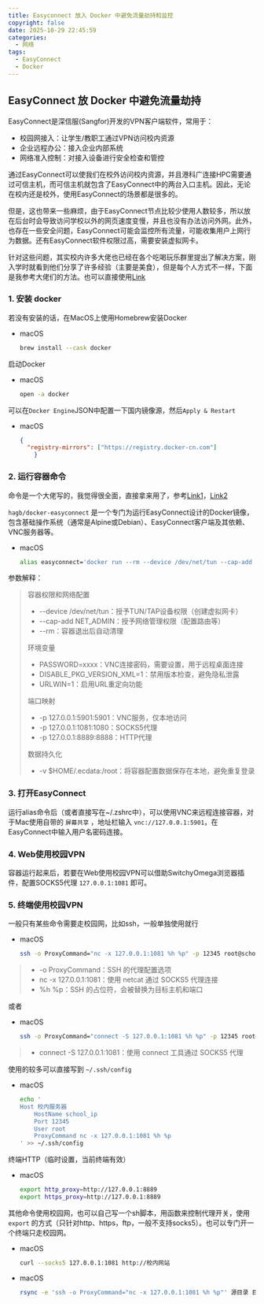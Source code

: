 ```yaml
---
title: Easyconnect 放入 Docker 中避免流量劫持和监控
copyright: false
date: 2025-10-29 22:45:59
categories:
  - 网络
tags:
  - EasyConnect
  - Docker
---
```



## EasyConnect 放 Docker 中避免流量劫持

EasyConnect是深信服(Sangfor)开发的VPN客户端软件，常用于：

- 校园网接入：让学生/教职工通过VPN访问校内资源
- 企业远程办公：接入企业内部系统
- 网络准入控制：对接入设备进行安全检查和管控

通过EasyConnect可以使我们在校外访问校内资源，并且港科广连接HPC需要通过可信主机，而可信主机就包含了EasyConnect中的两台入口主机。因此，无论在校内还是校外，使用EasyConnect的场景都是很多的。

但是，这也带来一些麻烦，由于EasyConnect节点比较少使用人数较多，所以放在后台时会导致访问学校以外的网页速度变慢，并且也没有办法访问外网。此外，也存在一些安全问题，EasyConnect可能会监控所有流量，可能收集用户上网行为数据。还有EasyConnect软件权限过高，需要安装虚拟网卡。

针对这些问题，其实校内许多大佬也已经在各个吃喝玩乐群里提出了解决方案，刚入学时就看到他们分享了许多经验（主要是美食），但是每个人方式不一样，下面是我参考大佬们的方法。也可以直接使用[Link](https://github.com/yizhanai/hkustgz-docker/)

### 1. 安装 docker

若没有安装的话，在MacOS上使用Homebrew安装Docker

- macOS
  ```zsh
  brew install --cask docker
  ```

启动Docker

- macOS
  ```zsh
  open -a docker
  ```

可以在`Docker Engine`JSON中配置一下国内镜像源，然后`Apply & Restart`

- macOS
  ```json
  {
    "registry-mirrors": ["https://registry.docker-cn.com"]
      }
  ```

### 2. 运行容器命令

命令是一个大佬写的，我觉得很全面，直接拿来用了，参考[Link1](https://github.com/docker-easyconnect/docker-easyconnect)，[Link2](https://shawrong.github.io/posts/how-to-use-docker-easy-connect/)

`hagb/docker-easyconnect` 是一个专门为运行EasyConnect设计的Docker镜像，包含基础操作系统（通常是Alpine或Debian）、EasyConnect客户端及其依赖、VNC服务器等。

- macOS
  ```zsh
  alias easyconnect='docker run --rm --device /dev/net/tun --cap-add NET_ADMIN -ti -e PASSWORD=xxxx -e DISABLE_PKG_VERSION_XML=1 -e URLWIN=1 -v $HOME/.ecdata:/root -p 127.0.0.1:5901:5901 -p 127.0.0.1:1081:1080 -p 127.0.0.1:8889:8888 hagb/docker-easyconnect:latest'
  ```

参数解释：

> 容器权限和网络配置
> - --device /dev/net/tun：授予TUN/TAP设备权限（创建虚拟网卡）
> - --cap-add NET_ADMIN：授予网络管理权限（配置路由等）
> - --rm：容器退出后自动清理
>
> 环境变量
> - PASSWORD=xxxx：VNC连接密码，需要设置，用于远程桌面连接
> - DISABLE_PKG_VERSION_XML=1：禁用版本检查，避免隐私泄露
> - URLWIN=1：启用URL重定向功能
>
> 端口映射
> - -p 127.0.0.1:5901:5901：VNC服务，仅本地访问
> - -p 127.0.0.1:1081:1080：SOCKS5代理
> - -p 127.0.0.1:8889:8888：HTTP代理
>
> 数据持久化
> - -v $HOME/.ecdata:/root：将容器配置数据保存在本地，避免重复登录

### 3. 打开EasyConnect

运行alias命令后（或者直接写在~/.zshrc中），可以使用VNC来远程连接容器，对于Mac使用自带的 `屏幕共享` ，地址栏输入 `vnc://127.0.0.1:5901`，在EasyConnect中输入用户名密码连接。

### 4. Web使用校园VPN

容器运行起来后，若要在Web使用校园VPN可以借助SwitchyOmega浏览器插件，配置SOCKS5代理 `127.0.0.1:1081` 即可。

### 5. 终端使用校园VPN

一般只有某些命令需要走校园网，比如ssh，一般单独使用就行

- macOS
  ```zsh
  ssh -o ProxyCommand="nc -x 127.0.0.1:1081 %h %p" -p 12345 root@school_ip
  ```

> - -o ProxyCommand：SSH 的代理配置选项
> - nc -x 127.0.0.1:1081：使用 netcat 通过 SOCKS5 代理连接
> - %h %p：SSH 的占位符，会被替换为目标主机和端口

或者

- macOS
  ```zsh
  ssh -o ProxyCommand="connect -S 127.0.0.1:1081 %h %p" -p 12345 root@school_ip
  ```

> - connect -S 127.0.0.1:1081：使用 connect 工具通过 SOCKS5 代理


使用的较多可以直接写到 `~/.ssh/config`

- macOS
  ```zsh
  echo '
  Host 校内服务器
      HostName school_ip
      Port 12345
      User root
      ProxyCommand nc -x 127.0.0.1:1081 %h %p
  ' >> ~/.ssh/config
  ```

终端HTTP（临时设置，当前终端有效）

- macOS
  ```zsh
  export http_proxy=http://127.0.0.1:8889
  export https_proxy=http://127.0.0.1:8889
  ```

其他命令使用校园网，也可以自己写一个sh脚本，用函数来控制代理开关，使用 `export` 的方式（只针对http、https，ftp，一般不支持socks5）。也可以专门开一个终端只走校园网。

- macOS
  ```zsh
  curl --socks5 127.0.0.1:1081 http://校内网站
  ```

- macOS
  ```zsh
  rsync -e 'ssh -o ProxyCommand="nc -x 127.0.0.1:1081 %h %p"' 源目录 目标目录
  ```